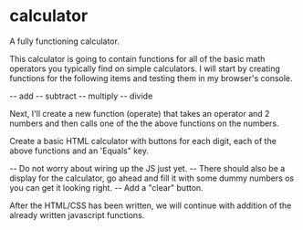 # calculator
A fully functioning calculator.

This calculator is going to contain functions for all of the basic math operators
you typically find on simple calculators. I will start by creating functions for the following items and testing them in my browser's console.

-- add
-- subtract
-- multiply
-- divide

Next, I'll create a new function (operate) that takes an operator and 2 numbers and then calls one of the the above functions on the numbers.

Create a basic HTML calculator with buttons for each digit, each of the above functions and an 'Equals" key.

-- Do not worry about wiring up the JS just yet.
-- There should also be a display for the calculator, go ahead and fill it with some  dummy numbers os you can get it looking right.
-- Add a "clear" button.

After the HTML/CSS has been written, we will continue with addition of the already written javascript functions.